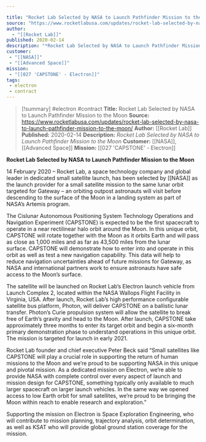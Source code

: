 ```yaml
---

title: "Rocket Lab Selected by NASA to Launch Pathfinder Mission to the Moon "
source: "https://www.rocketlabusa.com/updates/rocket-lab-selected-by-nasa-to-launch-pathfinder-mission-to-the-moon/"
author:
  - "[[Rocket Lab]]"
published: 2020-02-14
description: "*Rocket Lab Selected by NASA to Launch Pathfinder Mission to the Moon*"
customer:
 - "[[NASA]]"
 - "[[Advanced Space]]"
mission:
 - "[[027 'CAPSTONE' - Electron]]"
tags:
 - electron
 - contract
---
```

>[!summary]
#electron #contract
**Title:** Rocket Lab Selected by NASA to Launch Pathfinder Mission to the Moon 
**Source:** https://www.rocketlabusa.com/updates/rocket-lab-selected-by-nasa-to-launch-pathfinder-mission-to-the-moon/
**Author:** [[Rocket Lab]]
**Published:** 2020-02-14
**Description:** *Rocket Lab Selected by NASA to Launch Pathfinder Mission to the Moon*
**Customer:** [[NASA]], [[Advanced Space]]
**Mission:** [[027 'CAPSTONE' - Electron]]

**Rocket Lab Selected by NASA to Launch Pathfinder Mission to the Moon**

14 February 2020 – Rocket Lab, a space technology company and global leader in dedicated small satellite launch, has been selected by [[NASA]] as the launch provider for a small satellite mission to the same lunar orbit targeted for Gateway – an orbiting outpost astronauts will visit before descending to the surface of the Moon in a landing system as part of NASA’s Artemis program.

The Cislunar Autonomous Positioning System Technology Operations and Navigation Experiment (CAPSTONE) is expected to be the first spacecraft to operate in a near rectilinear halo orbit around the Moon. In this unique orbit, CAPSTONE will rotate together with the Moon as it orbits Earth and will pass as close as 1,000 miles and as far as 43,500 miles from the lunar surface. CAPSTONE will demonstrate how to enter into and operate in this orbit as well as test a new navigation capability. This data will help to reduce navigation uncertainties ahead of future missions for Gateway, as NASA and international partners work to ensure astronauts have safe access to the Moon’s surface.

The satellite will be launched on Rocket Lab’s Electron launch vehicle from Launch Complex 2, located within the NASA Wallops Flight Facility in Virginia, USA. After launch, Rocket Lab’s high performance configurable satellite bus platform, Photon, will deliver CAPSTONE on a ballistic lunar transfer. Photon’s Curie propulsion system will allow the satellite to break free of Earth’s gravity and head to the Moon. After launch, CAPSTONE take approximately three months to enter its target orbit and begin a six-month primary demonstration phase to understand operations in this unique orbit. The mission is targeted for launch in early 2021.

Rocket Lab founder and chief executive Peter Beck said “Small satellites like CAPSTONE will play a crucial role in supporting the return of human missions to the Moon and we’re proud to be supporting NASA in this unique and pivotal mission. As a dedicated mission on Electron, we’re able to provide NASA with complete control over every aspect of launch and mission design for CAPSTONE, something typically only available to much larger spacecraft on larger launch vehicles. In the same way we opened access to low Earth orbit for small satellites, we’re proud to be bringing the Moon within reach to enable research and exploration.” 

Supporting the mission on Electron is Space Exploration Engineering, who will contribute to mission planning, trajectory analysis, orbit determination, as well as KSAT who will provide global ground station coverage for the mission.